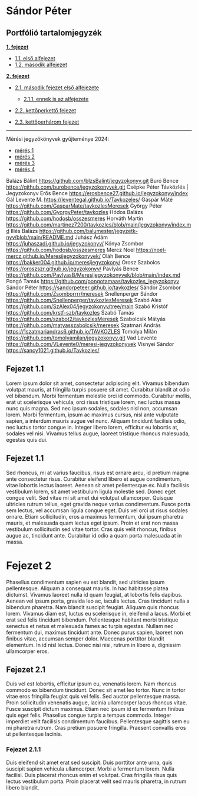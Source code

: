 # Sándor Péter <a name="heading--1"/>


## Portfólió tartalomjegyzék

**[1. fejezet](#heading--1)**

  * [1.1. első alfejezet](#heading--1-1)
  * [1.2. második alfejezet](#heading--1-2)

**[2. fejezet](#heading--2)**

  * [2.1. második fejezet első alfejezete](#heading--2-1)

      * [2.1.1. ennek is az alfejezete](#heading--2-1-1)

  * [2.2. kettőperkettő fejezet](#heading--2-2)
  * [2.3. kettőperhárom fejezet](#heading--2-3)

----


Mérési jegyzőkönyvek gyűjteménye 2024:

- [mérés 1](https://sandorpeteer.github.io/TAVKOZLES2/JEGYZOKONYV/01_mérés)
- [mérés 2](https://sandorpeteer.github.io/TAVKOZLES2/JEGYZOKONYV/02_mérés)
- [mérés 3](https://sandorpeteer.github.io/TAVKOZLES2/JEGYZOKONYV/03_mérés)
- [mérés 4](https://sandorpeteer.github.io/TAVKOZLES2/JEGYZOKONYV/04_mérés)



Balázs Bálint	https://github.com/blzsBalint/jegyzokonyv.git
Buró Bence	https://github.com/burobence/jegyzokonyvek.git
Csépke Péter	Távközlés | Jegyzokonyv
Erős Bence	https://erosbence27.github.io/jegyzokonyv/index
Gál Levente M.	https://leventegal.github.io/Tavkozeles/
Gáspár Máté	https://github.com/GasparMate/tavkozlesMeresek
György Péter	https://github.com/GyorgyPeter/tavkozles
Hódos Balázs	https://github.com/hodosb/osszesmeres
Horváth Martin	https://github.com/martinez7200/tavkozles/blob/main/jegyzokonyv/index.md
Illés Balázs	https://github.com/balumester/jegyzetk-nyv/blob/main/README.md
Juhász Ádám	https://juhaszadi.github.io/jegyzokonyv/
Kónya Zsombor	https://github.com/hodosb/osszesmeres
Mercz Noel	https://noel-mercz.github.io/Meresijegyzokonyvek/
Oláh Bence	https://bakker004.github.io/meresijegyzokony/
Orosz Szabolcs	https://oroszszr.github.io/jegyzokonyv/
Pavlyás Bence	https://github.com/PavlyasB/Meresijegyzokonyvek/blob/main/index.md
Pongó Tamás	https://github.com/pongotamaas/tavkozles_jegyzokonyv
Sándor Péter	https://sandorpeteer.github.io/tavkozles/
Sándor Zsombor	https://github.com/Zsomborrrr/meresek
Snellenperger Sándor	https://github.com/Snellenperger/tavkozlesMeresek
Szabó Alex	https://github.com/SzAlex04/jegyzokonyv/tree/main
Szabó Kristóf	https://github.com/krstf-szb/tavkozles
Szabó Tamás	https://github.com/szabot2/tavkozlesMeresek
Szabolcsik Mátyás	https://github.com/matyasszabolcsik/meresek
Szatmari András	https://1szatmariandras6.github.io/TAVKOZLES
Tomolya Milán	https://github.com/tomolyamilan/jegyzokonyv.git
Vad Levente	https://github.com/VLevente0/meresi-jegyzokonyvek
Visnyei Sándor	https://sancy1021.github.io/Tavkozles/

## Fejezet 1.1 <a name="heading--1-1"/>
Lorem ipsum dolor sit amet, consectetur adipiscing elit. Vivamus bibendum volutpat mauris, at fringilla turpis posuere sit amet. Curabitur blandit at odio vel bibendum. Morbi fermentum molestie orci id commodo. Curabitur mollis, erat ut scelerisque vehicula, orci risus tristique lorem, nec luctus massa nunc quis magna. Sed nec ipsum sodales, sodales nisl non, accumsan lorem. Morbi fermentum, ipsum ac maximus cursus, nisl ante vulputate sapien, a interdum mauris augue vel nunc. Aliquam tincidunt facilisis odio, nec luctus tortor congue in. Integer libero lorem, efficitur eu lobortis at, sodales vel nisi. Vivamus tellus augue, laoreet tristique rhoncus malesuada, egestas quis dui.

## Fejezet 1.1 <a name="heading--1-2"/>
Sed rhoncus, mi at varius faucibus, risus est ornare arcu, id pretium magna ante consectetur risus. Curabitur eleifend libero et augue condimentum, vitae lobortis lectus laoreet. Aenean sit amet pellentesque ex. Nulla facilisis vestibulum lorem, sit amet vestibulum ligula molestie sed. Donec eget congue velit. Sed vitae mi sit amet dui volutpat ullamcorper. Quisque ultricies rutrum tellus, eget gravida neque varius condimentum. Fusce porta sem lectus, vel accumsan ligula congue eget. Duis vel orci ut risus sodales ornare. Etiam sollicitudin, eros a maximus fermentum, dui ipsum pharetra mauris, et malesuada quam lectus eget ipsum. Proin et erat non massa vestibulum sollicitudin sed vitae tortor. Cras quis velit rhoncus, finibus augue ac, tincidunt ante. Curabitur id odio a quam porta malesuada at in massa.

# Fejezet 2 <a name="heading--2"/>
Phasellus condimentum sapien eu est blandit, sed ultricies ipsum pellentesque. Aliquam a consequat mauris. In hac habitasse platea dictumst. Vivamus laoreet nulla id quam feugiat, at lobortis felis dapibus. Aenean vel ipsum porta, gravida leo ac, iaculis lectus. Cras tincidunt nulla a bibendum pharetra. Nam blandit suscipit feugiat. Aliquam quis rhoncus lorem. Vivamus diam est, luctus eu scelerisque in, eleifend a lacus. Morbi et erat sed felis tincidunt bibendum. Pellentesque habitant morbi tristique senectus et netus et malesuada fames ac turpis egestas. Nullam nec fermentum dui, maximus tincidunt ante. Donec purus sapien, laoreet non finibus vitae, accumsan semper dolor. Maecenas porttitor blandit elementum. In id nisl lectus. Donec nisi nisi, rutrum in libero a, dignissim ullamcorper eros.

## Fejezet 2.1 <a name="heading--2-1"/>
Duis vel est lobortis, efficitur ipsum eu, venenatis lorem. Nam rhoncus commodo ex bibendum tincidunt. Donec sit amet leo tortor. Nunc in tortor vitae eros fringilla feugiat quis vel felis. Sed auctor pellentesque massa. Proin sollicitudin venenatis augue, lacinia ullamcorper lacus rhoncus vitae. Fusce suscipit dictum maximus. Etiam nec ipsum id ex fermentum finibus quis eget felis. Phasellus congue turpis a tempus commodo. Integer imperdiet velit facilisis condimentum faucibus. Pellentesque sagittis sem eu mi pharetra rutrum. Cras pretium posuere fringilla. Praesent convallis eros ut pellentesque lacinia.

### Fejezet 2.1.1 <a name="heading--2-1-1"/>
Duis eleifend sit amet erat sed suscipit. Duis porttitor ante urna, quis suscipit sapien vehicula ullamcorper. Morbi a fermentum lorem. Nulla facilisi. Duis placerat rhoncus enim et volutpat. Cras fringilla risus quis lectus vestibulum porta. Proin placerat velit sed mauris pharetra, in rutrum libero blandit.
